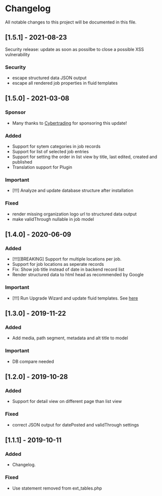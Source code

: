 # Changelog
All notable changes to this project will be documented in this file.

## [1.5.1] - 2021-08-23
Security release: update as soon as possilbe to close a possible XSS vulnerability

### Security
- escape structured data JSON output 
- escape all rendered job properties in fluid templates

## [1.5.0] - 2021-03-08
### Sponsor
- Many thanks to [Cybertrading](https://cybertrading.de/) for sponsoring this update!
### Added
- Support for sytem categories in job records
- Support for list of selected job entries
- Support for setting the order in list view by title, last edited, created and published
- Translation support for Plugin

### Important
- [!!!] Analyze and update database structure after installation

### Fixed
- render missing organization logo url to structured data output
- make validThrough nullable in job model

## [1.4.0] - 2020-06-09
### Added
- [!!!][BREAKING] Support for multiple locations per job.
- Support for job locations as seperate records
- Fix: Show job title instead of date in backend record list
- Render structured data to html head as recommended by Google

### Important
- [!!!] Run Upgrade Wizard and update fluid templates. See [here](./README.md#update-from-13-to-higher-Versions)

## [1.3.0] - 2019-11-22
### Added
- Add media, path segment, metadata and alt title to model

### Important
- DB compare needed

## [1.2.0] - 2019-10-28
### Added
- Support for detail view on different page than list view

### Fixed
- correct JSON output for datePosted and validThrough settings

## [1.1.1] - 2019-10-11
### Added
- Changelog.

### Fixed
- Use statement removed from ext_tables.php
